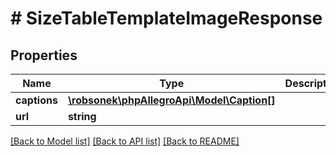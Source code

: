 # # SizeTableTemplateImageResponse

## Properties

Name | Type | Description | Notes
------------ | ------------- | ------------- | -------------
**captions** | [**\robsonek\phpAllegroApi\Model\Caption[]**](Caption.md) |  |
**url** | **string** |  |

[[Back to Model list]](../../README.md#models) [[Back to API list]](../../README.md#endpoints) [[Back to README]](../../README.md)
